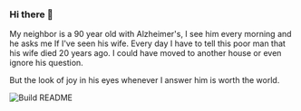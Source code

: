 ### Hi there 👋

<!-- START_JOKE_SECTION -->


My neighbor is a 90 year old with Alzheimer's, I see him every morning and he asks me If I've seen his wife.
Every day I have to tell this poor man that his wife died 20 years ago.
I could have moved to another house or even ignore his question.

But the look of joy in his eyes whenever I answer him is worth the world.
<!-- END_JOKE_SECTION -->


![Build README](https://github.com/ThomasTSWD/ThomasTSWD/workflows/Build%20README/badge.svg)


<!--
**ThomasTSWD/ThomasTSWD** is a ✨ _special_ ✨ repository because its `README.md` (this file) appears on your GitHub profile.

Here are some ideas to get you started:

- 🔭 I’m currently working on ...
- 🌱 I’m currently learning ...
- 👯 I’m looking to collaborate on ...
- 🤔 I’m looking for help with ...
- 💬 Ask me about ...
- 📫 How to reach me: ...
- 😄 Pronouns: ...
- ⚡ Fun fact: ...
-->

